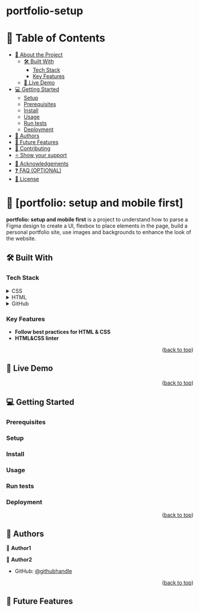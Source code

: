 <a name="readme-top"></a>

# portfolio-setup

<!--
HOW TO USE:
This is an example of how you may give instructions on setting up your project locally.

Modify this file to match your project and remove sections that don't apply.

REQUIRED SECTIONS:
- Table of Contents
- About the Project
  - Built With
  - Live Demo
- Getting Started
- Authors
- Future Features
- Contributing
- Show your support
- Acknowledgements
- License

OPTIONAL SECTIONS:
- FAQ

After you're finished please remove all the comments and instructions!
-->

<!-- TABLE OF CONTENTS -->

# 📗 Table of Contents

- [📖 About the Project](#about-project)
  - [🛠 Built With](#built-with)
    - [Tech Stack](#tech-stack)
    - [Key Features](#key-features)
  - [🚀 Live Demo](#live-demo)
- [💻 Getting Started](#getting-started)
  - [Setup](#setup)
  - [Prerequisites](#prerequisites)
  - [Install](#install)
  - [Usage](#usage)
  - [Run tests](#run-tests)
  - [Deployment](#triangular_flag_on_post-deployment)
- [👥 Authors](#authors)
- [🔭 Future Features](#future-features)
- [🤝 Contributing](#contributing)
- [⭐️ Show your support](#support)
- [🙏 Acknowledgements](#acknowledgements)
- [❓ FAQ (OPTIONAL)](#faq)
- [📝 License](#license)

<!-- PROJECT DESCRIPTION -->

# 📖 [portfolio: setup and mobile first] <a name="about-project"></a>

**portfolio: setup and mobile first** is a project to understand how to parse a Figma design to create a UI, flexbox to place elements in the page, build a personal portfolio site, use images and backgrounds to enhance the look of the website.

## 🛠 Built With <a name="built-with"></a>

### Tech Stack <a name="tech-stack"></a>

<details>
  <summary>CSS</summary>
  <ul>
    <li><a href="https://www.w3schools.com/css/css3_flexbox.asp">C
    SS Flexbox</a></li>
  </ul>
</details>

<details>
  <summary>HTML</summary>
  <ul>
    <li><a href="https://www.w3schools.com/html/html5_semantic_elements.asp">HTML Semantic Elements</a></li>
  </ul>
</details>

<details>
<summary>GitHub</summary>
  <ul>
    <li><a href="https://docs.github.com/en/get-started/quickstart/github-flow">GitHub flow</a></li>
  </ul>
</details>

<!-- Features -->

### Key Features <a name="key-features"></a>

- **Follow best practices for HTML & CSS**
- **HTML&CSS linter**

<p align="right">(<a href="#readme-top">back to top</a>)</p>

<!-- LIVE DEMO -->

## 🚀 Live Demo <a name="live-demo"></a>

<p align="right">(<a href="#readme-top">back to top</a>)</p>

<!-- GETTING STARTED -->

## 💻 Getting Started <a name="getting-started"></a>

### Prerequisites

### Setup

### Install

### Usage

### Run tests

### Deployment

<p align="right">(<a href="#readme-top">back to top</a>)</p>

<!-- AUTHORS -->

## 👥 Authors <a name="authors"></a>

👤 **Author1**

👤 **Author2**

- GitHub: [@githubhandle](https://github.com/VaheStepanyan100)

<p align="right">(<a href="#readme-top">back to top</a>)</p>

<!-- FUTURE FEATURES -->

## 🔭 Future Features <a name="future-features"></a>
